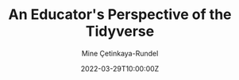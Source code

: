 ---
title: An Educator's Perspective of the Tidyverse
author: Mine Çetinkaya-Rundel
location: Hamburg, Germany

draft: false
featured: true
layout: single

date: "2022-03-29T10:00:00Z"
#date_end: "2021-08-09T13:30:00Z"
all_day: false

event: DAGStat 2022
event_url: https://www.dagstat2022.uni-hamburg.de/

image:
  focal_point: "center"
  preview_only: no

categories:
- talk
- invited
- pleanary
tags:
- R
- tidyverse
- computing
- data science
- statistics

links:
- icon: link
  icon_pack: fas
  name: Slides
  url: https://bit.ly/tidyperspective-dagstat

---